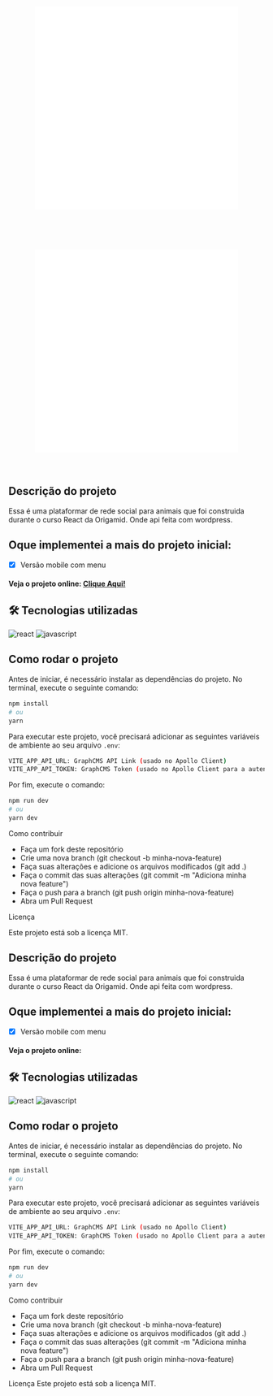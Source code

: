 <br/>
<div align="center">

  <img src="./preview/logo.png" width="400" alt="Pets">

<br/></div>
<br/>
<div align="center">

  <img src="./preview/logo.png" width="400" alt="Pets">

<br/></div>


## Descrição do projeto

Essa é uma plataformar de rede social para animais que foi construida durante o curso React da Origamid. Onde api feita com wordpress. 

## Oque implementei a mais do projeto inicial:
- [x] Versão mobile com menu


#### Veja o projeto online: [Clique Aqui!]()


## 🛠 Tecnologias utilizadas

![react][react] ![javascript][javascript]

[react]: https://img.shields.io/badge/react-1E4174?style=for-the-badge&logo=react&logoColor=white

[javascript]: https://img.shields.io/badge/javascript-1E4174?style=for-the-badge&logo=javascript&logoColor=white



## Como rodar o projeto

Antes de iniciar, é necessário instalar as dependências do projeto. No terminal, execute o seguinte comando:

```bash
npm install
# ou
yarn

```
Para executar este projeto, você precisará adicionar as seguintes variáveis de ambiente ao seu arquivo `.env`:

```bash
VITE_APP_API_URL: GraphCMS API Link (usado no Apollo Client)
VITE_APP_API_TOKEN: GraphCMS Token (usado no Apollo Client para a autenticação da api)
```

Por fim, execute o comando:

```bash
npm run dev
# ou
yarn dev
```

Como contribuir

- Faça um fork deste repositório
- Crie uma nova branch (git checkout -b minha-nova-feature)
- Faça suas alterações e adicione os arquivos modificados (git add .)
- Faça o commit das suas alterações (git commit -m "Adiciona minha nova feature")
- Faça o push para a branch (git push origin minha-nova-feature)
- Abra um Pull Request

Licença

Este projeto está sob a licença MIT.



## Descrição do projeto

Essa é uma plataformar de rede social para animais que foi construida durante o curso React da Origamid. Onde api feita com wordpress. 

## Oque implementei a mais do projeto inicial:
- [x] Versão mobile com menu


#### Veja o projeto online: 


## 🛠 Tecnologias utilizadas

![react][react] ![javascript][javascript]

[react]: https://img.shields.io/badge/react-1E4174?style=for-the-badge&logo=react&logoColor=white

[javascript]: https://img.shields.io/badge/javascript-1E4174?style=for-the-badge&logo=javascript&logoColor=white



## Como rodar o projeto

Antes de iniciar, é necessário instalar as dependências do projeto. No terminal, execute o seguinte comando:

```bash
npm install
# ou
yarn

```
Para executar este projeto, você precisará adicionar as seguintes variáveis de ambiente ao seu arquivo `.env`:

```bash
VITE_APP_API_URL: GraphCMS API Link (usado no Apollo Client)
VITE_APP_API_TOKEN: GraphCMS Token (usado no Apollo Client para a autenticação da api)
```

Por fim, execute o comando:

```bash
npm run dev
# ou
yarn dev
```

Como contribuir

- Faça um fork deste repositório
- Crie uma nova branch (git checkout -b minha-nova-feature)
- Faça suas alterações e adicione os arquivos modificados (git add .)
- Faça o commit das suas alterações (git commit -m "Adiciona minha nova feature")
- Faça o push para a branch (git push origin minha-nova-feature)
- Abra um Pull Request

Licença
Este projeto está sob a licença MIT.

